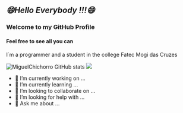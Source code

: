 ## <i><b>😄Hello Everybody !!!😄</b></i>
### Welcome to my GitHub Profile
#### Feel free to see all you can 
<p>I´m a programmer and a student in the college Fatec Mogi das Cruzes</p>

![MiguelChichorro GitHub stats](https://github-readme-stats.vercel.app/api?username=MiguelChichorro&show_icons=true&theme=chartreuse_darko&border_radius=5)
<a href="https://img.shields.io/badge/Instagram-m1guelchichorro-yellow"><img src="https://img.shields.io/badge/Instagram-m1guelchichorro-yellow"></a>
- 🔭 I’m currently working on ...
- 🌱 I’m currently learning ...
- 👯 I’m looking to collaborate on ...
- 🤔 I’m looking for help with ...
- 💬 Ask me about ...

